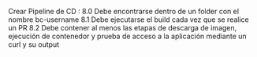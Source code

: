 Crear Pipeline de CD :
8.0	Debe encontrarse dentro de un folder con el nombre bc-username
8.1	Debe ejecutarse el build cada vez que se realice un PR
8.2	Debe contener al menos las etapas de descarga de imagen, ejecución de contenedor y prueba de acceso a la aplicación mediante un curl y su output

